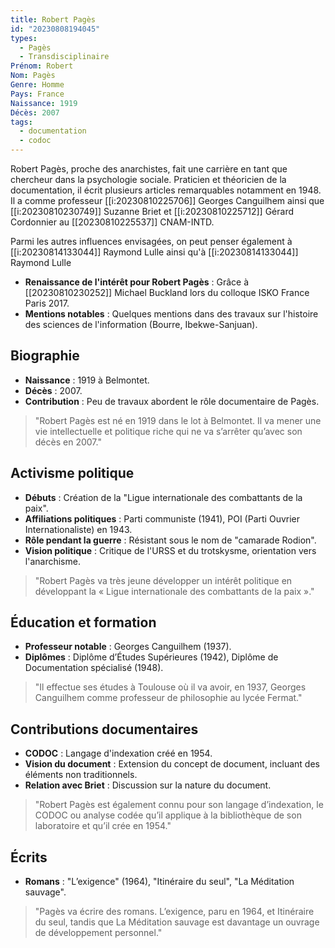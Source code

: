 ```yaml
---
title: Robert Pagès
id: "20230808194045"
types:
  - Pagès
  - Transdisciplinaire
Prénom: Robert
Nom: Pagès
Genre: Homme
Pays: France
Naissance: 1919
Décès: 2007
tags:
  - documentation
  - codoc
---
```


Robert Pagès, proche des anarchistes, fait une carrière en tant que chercheur dans la psychologie sociale. Praticien et théoricien de la documentation, il écrit plusieurs articles remarquables notamment en 1948. 
Il a comme professeur [[i:20230810225706]] Georges Canguilhem ainsi que  [[i:20230810230749]] Suzanne Briet et [[i:20230810225712]] Gérard Cordonnier au [[20230810225537]] CNAM-INTD.

Parmi les autres influences envisagées, on peut penser également à [[i:20230814133044]] Raymond Lulle ainsi qu'à [[i:20230814133044]] Raymond Lulle

* **Renaissance de l'intérêt pour Robert Pagès** : Grâce à [[20230810230252]] Michael Buckland lors du colloque ISKO France Paris 2017.
* **Mentions notables** : Quelques mentions dans des travaux sur l'histoire des sciences de l'information (Bourre, Ibekwe-Sanjuan).

## Biographie

* **Naissance** : 1919 à Belmontet.
* **Décès** : 2007.
* **Contribution** : Peu de travaux abordent le rôle documentaire de Pagès.

> "Robert Pagès est né en 1919 dans le lot à Belmontet. Il va mener une vie intellectuelle et politique riche qui ne va s’arrêter qu’avec son décès en 2007."

## Activisme politique

* **Débuts** : Création de la "Ligue internationale des combattants de la paix".
* **Affiliations politiques** : Parti communiste (1941), POI (Parti Ouvrier Internationaliste) en 1943.
* **Rôle pendant la guerre** : Résistant sous le nom de "camarade Rodion".
* **Vision politique** : Critique de l'URSS et du trotskysme, orientation vers l'anarchisme.

> "Robert Pagès va très jeune développer un intérêt politique en développant la « Ligue internationale des combattants de la paix »."

## Éducation et formation

* **Professeur notable** : Georges Canguilhem (1937).
* **Diplômes** : Diplôme d’Études Supérieures (1942), Diplôme de Documentation spécialisé (1948).


> "Il effectue ses études à Toulouse où il va avoir, en 1937, Georges Canguilhem comme professeur de philosophie au lycée Fermat."

## Contributions documentaires

* **CODOC** : Langage d'indexation créé en 1954.
* **Vision du document** : Extension du concept de document, incluant des éléments non traditionnels.
* **Relation avec Briet** : Discussion sur la nature du document.

> "Robert Pagès est également connu pour son langage d’indexation, le CODOC ou analyse codée qu’il applique à la bibliothèque de son laboratoire et qu’il crée en 1954."

## Écrits

* **Romans** : "L’exigence" (1964), "Itinéraire du seul", "La Méditation sauvage".

> "Pagès va écrire des romans. L’exigence, paru en 1964, et Itinéraire du seul, tandis que La Méditation sauvage est davantage un ouvrage de développement personnel."


